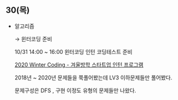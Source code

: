 ## 30(목)

- 알고리즘

    → 윈터코딩 준비

    10/31 14:00 ~ 16:00 윈터코딩 인턴 코딩테스트 준비

    [2020 Winter Coding - 겨울방학 스타트업 인턴 프로그램](https://programmers.co.kr/competitions/449/2020-winter-coding)

    2018년 ~ 2020년 문제들을 쭉풀어봤는데 LV3 이하문제들만 풀어봤다.

    문제구성은 DFS , 구현  이정도 유형의 문제들만 나왔다.